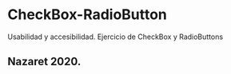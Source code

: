 # CheckBox-RadioButton
Usabilidad y accesibilidad. 
Ejercicio de CheckBox y RadioButtons
## Nazaret 2020.
